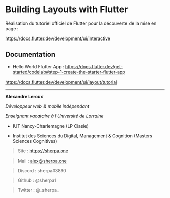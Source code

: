 # Building Layouts with Flutter

Réalisation du tutoriel officiel de Flutter pour la découverte de la mise en page : 

https://docs.flutter.dev/development/ui/interactive

## Documentation

- Hello World Flutter App : https://docs.flutter.dev/get-started/codelab#step-1-create-the-starter-flutter-app

https://docs.flutter.dev/development/ui/layout/tutorial

---

__Alexandre Leroux__

_Développeur web & mobile indépendant_

_Enseignant vacataire à l'Université de Lorraine_

- IUT Nancy-Charlemagne (LP Ciasie)

- Institut des Sciences du Digital, Management & Cognition (Masters Sciences Cognitives)

> Site : https://sherpa.one

> Mail : alex@sherpa.one

> Discord : sherpa#3890

> Github : @sherpa1

> Twitter : @\_sherpa\_